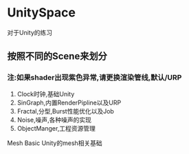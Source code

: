 # UnitySpace
对于Unity的练习

## 按照不同的Scene来划分
### 注:如果shader出现紫色异常,请更换渲染管线,默认/URP

1. Clock时钟,基础Unity
2. SinGraph,内置RenderPipline以及URP
3. Fractal,分型,Burst性能优化以及Job
4. Noise,噪声,各种噪声的实现
5. ObjectManger,工程资源管理  

Mesh Basic Unity的mesh相关基础